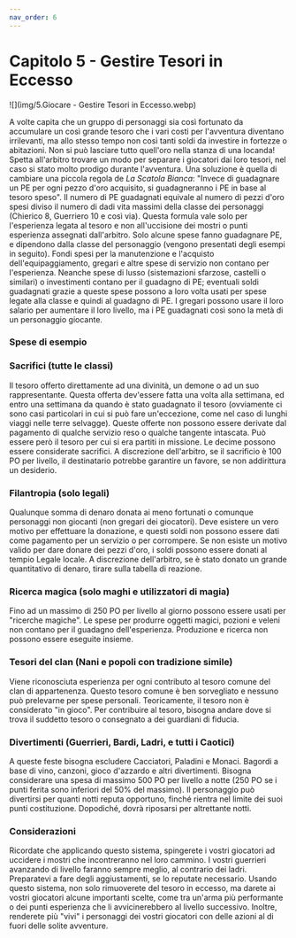 ```yaml
---
nav_order: 6
---
```

# Capitolo 5 - Gestire Tesori in Eccesso

![](img/5.Giocare - Gestire Tesori in Eccesso.webp)

A volte capita che un gruppo di personaggi sia così fortunato da accumulare un così grande tesoro che i vari costi per l'avventura diventano irrilevanti, ma allo stesso tempo non così tanti soldi da investire in fortezze o abitazioni. Non si può lasciare tutto quell'oro nella stanza di una locanda! Spetta all'arbitro trovare un modo per separare i giocatori dai loro tesori, nel caso si stato molto prodigo durante l'avventura.
Una soluzione è quella di cambiare una piccola regola de *La Scatola Bianca*: "Invece di guadagnare un PE per ogni pezzo d'oro acquisito, si guadagneranno i PE in base al tesoro speso".
Il numero di PE guadagnati equivale al numero di pezzi d'oro spesi diviso il numero di dadi vita massimi della classe dei personaggi (Chierico 8, Guerriero 10 e così via). Questa formula vale solo per l'esperienza legata al tesoro e non all'uccisione dei mostri o punti esperienza assegnati dall'arbitro.
Solo alcune spese fanno guadagnare PE, e dipendono dalla classe del personaggio (vengono presentati degli esempi in seguito). Fondi spesi per la manutenzione e l'acquisto dell'equipaggiamento, gregari e altre spese di servizio non contano per l'esperienza. Neanche spese di lusso (sistemazioni sfarzose, castelli o similari) o investimenti contano per il guadagno di PE; eventuali soldi guadagnati grazie a queste spese possono a loro volta usati per spese legate alla classe e quindi al guadagno di PE. I gregari possono usare il loro salario per aumentare il loro livello, ma i PE guadagnati così sono la metà di un personaggio giocante.

### Spese di esempio

### Sacrifici (tutte le classi)

Il tesoro offerto direttamente ad una divinità, un demone o ad un suo rappresentante. Questa offerta dev'essere fatta una volta alla settimana, ed entro una settimana da quando è stato guadagnato il tesoro (ovviamente ci sono casi particolari in cui si può fare un'eccezione, come nel caso di lunghi viaggi nelle terre selvagge). Queste offerte non possono essere derivate dal pagamento di qualche servizio reso o qualche tangente intascata. Può essere però il tesoro per cui si era partiti in missione. Le decime possono essere considerate sacrifici. A discrezione dell'arbitro, se il sacrificio è 100 PO per livello, il destinatario potrebbe garantire un favore, se non addirittura un desiderio.

### Filantropia (solo legali)

Qualunque somma di denaro donata ai meno fortunati o comunque personaggi non giocanti (non gregari dei giocatori). Deve esistere un vero motivo per effettuare la donazione, e questi soldi non possono essere dati come pagamento per un servizio o per corrompere. Se non esiste un motivo valido per dare donare dei pezzi d'oro, i soldi possono essere donati al tempio Legale locale. A discrezione dell'arbitro, se è stato donato un grande quantitativo di denaro, tirare sulla tabella di reazione.

### Ricerca magica (solo maghi e utilizzatori di magia)

Fino ad un massimo di 250 PO per livello al giorno possono essere usati per "ricerche magiche". Le spese per produrre oggetti magici, pozioni e veleni non contano per il guadagno dell'esperienza. Produzione e ricerca non possono essere eseguite insieme.

### Tesori del clan (Nani e popoli con tradizione simile)

Viene riconosciuta esperienza per ogni contributo al tesoro comune del clan di appartenenza. Questo tesoro comune è ben sorvegliato e nessuno può prelevarne per spese personali. Teoricamente, il tesoro non è considerato "in gioco". Per contribuire al tesoro, bisogna andare dove si trova il suddetto tesoro o consegnato a dei guardiani di fiducia.

### Divertimenti (Guerrieri, Bardi, Ladri, e tutti i Caotici)

A queste feste bisogna escludere Cacciatori, Paladini e Monaci. Bagordi a base di vino, canzoni, gioco d'azzardo e altri divertimenti. Bisogna considerare una spesa di massimo 500 PO per livello a notte (250 PO se i punti ferita sono inferiori del 50% del massimo). Il personaggio può divertirsi per quanti notti reputa opportuno, finché rientra nel limite dei suoi punti costituzione. Dopodiché, dovrà riposarsi per altrettante notti.

### Considerazioni

Ricordate che applicando questo sistema, spingerete i vostri giocatori ad uccidere i mostri che incontreranno nel loro cammino. I vostri guerrieri avanzando di livello faranno sempre meglio, al contrario dei ladri. Preparatevi a fare degli aggiustamenti, se lo reputate necessario. Usando questo sistema, non solo rimuoverete del tesoro in eccesso, ma darete ai vostri giocatori alcune importanti scelte, come tra un'arma più performante o dei punti esperienza che li avvicinerebbero al livello successivo. Inoltre, renderete più "vivi" i personaggi dei vostri giocatori con delle azioni al di fuori delle solite avventure.